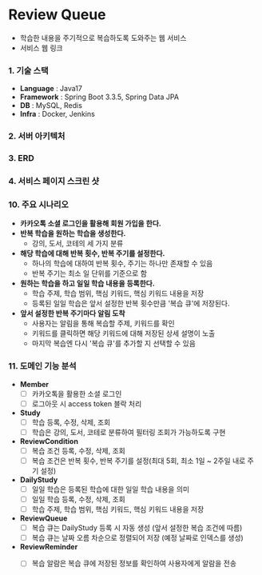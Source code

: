 # Review Queue
- 학습한 내용을 주기적으로 복습하도록 도와주는 웹 서비스
- 서비스 웹 링크

### 1. 기술 스택
- **Language** : Java17
- **Framework** : Spring Boot 3.3.5, Spring Data JPA
- **DB** : MySQL, Redis
- **Infra** : Docker, Jenkins

### 2. 서버 아키텍처

### 3. ERD

### 4. 서비스 페이지 스크린 샷

### 10. 주요 시나리오
- **카카오톡 소셜 로그인을 활용해 회원 가입을 한다.**
- **반복 학습을 원하는 학습을 생성한다.**
  - 강의, 도서, 코테의 세 가지 분류
- **해당 학습에 대해 반복 횟수, 반복 주기를 설정한다.**
  - 하나의 학습에 대하여 반복 횟수, 주기는 하나만 존재할 수 있음
  - 반복 주기는 최소 일 단위를 기준으로 함
- **원하는 학습을 하고 일일 학습 내용을 등록한다.**
  - 학습 주제, 학습 범위, 핵심 키워드, 핵심 키워드 내용을 저장
  - 등록된 일일 학습은 앞서 설정한 반복 횟수만큼 '복습 큐'에 저장된다.
- **앞서 설정한 반복 주기마다 알림 도착**
  - 사용자는 알림을 통해 복습할 주제, 키워드를 확인
  - 키워드를 클릭하면 해당 키워드에 대해 저장된 상세 설명이 노출
  - 마지막 복습엔 다시 '복습 큐'를 추가할 지 선택할 수 있음

### 11. 도메인 기능 분석
- **Member**
  - [ ] 카카오톡을 활용한 소셜 로그인
  - [ ] 로그아웃 시 access token 블락 처리
- **Study**
  - [ ] 학습 등록, 수정, 삭제, 조회
  - [ ] 학습은 강의, 도서, 코테로 분류하여 필터링 조회가 가능하도록 구현
- **ReviewCondition**
  - [ ] 복습 조건 등록, 수정, 삭제, 조회
  - [ ] 복습 조건은 반복 횟수, 반복 주기를 설정(최대 5회, 최소 1일 ~ 2주일 내로 주기 설정)
- **DailyStudy**
  - [ ] 일일 학습은 등록된 학습에 대한 일일 학습 내용을 의미
  - [ ] 일일 학습 등록, 수정, 삭제, 조회
  - [ ] 학습 주제, 학습 범위, 핵심 키워드, 핵심 키워드 내용을 저장
- **ReviewQueue**
  - [ ] 복습 큐는 DailyStudy 등록 시 자동 생성 (앞서 설정한 복습 조건에 따름)
  - [ ] 복습 큐는 날짜 오름 차순으로 정렬되어 저장 (예정 날짜로 인덱스를 생성)
- **ReviewReminder**
  - [ ] 복습 알람은 복습 큐에 저장된 정보를 확인하여 사용자에게 알람을 전송

